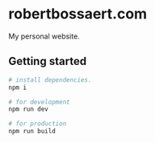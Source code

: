 # robertbossaert.com

My personal website.

## Getting started

```sh
# install dependencies.
npm i

# for development
npm run dev

# for production
npm run build
```